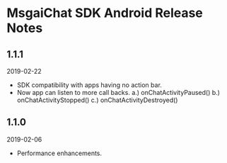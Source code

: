 # MsgaiChat SDK Android Release Notes

## 1.1.1
2019-02-22
* SDK compatibility with apps having no action bar.
* Now app can listen to more call backs.
   a.) onChatActivityPaused()
   b.) onChatActivityStopped()
   c.) onChatActivityDestroyed()

## 1.1.0
2019-02-06

* Performance enhancements.


